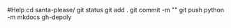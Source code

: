 #Help
    cd santa-please/
	git status
	git add .
	git commit -m "<kommentar>"
	git push
	python -m mkdocs gh-depoly
	